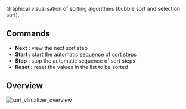 Graphical visualisation of sorting algorithms (bubble sort and selection sort).

## Commands
- **Next :** view the next sort step
- **Start :** start the automatic sequence of sort steps
- **Stop :** stop the automatic sequence of sort steps
- **Reset :** reset the values in the list to be sorted

## Overview
![sort_visualizer_overview](https://github.com/user-attachments/assets/135ee774-5c16-46dd-ac40-c664d2d8e499)
